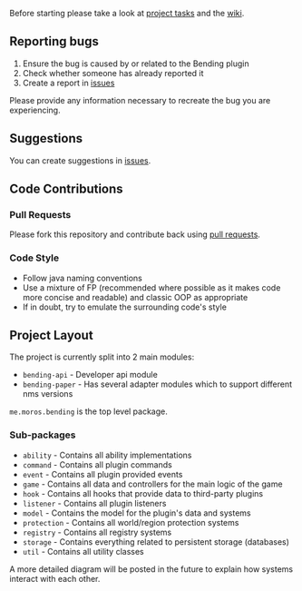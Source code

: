 Before starting please take a look at [project tasks](https://github.com/PrimordialMoros/Bending/projects) and the [wiki](https://github.com/PrimordialMoros/Bending/wiki).

## Reporting bugs

1. Ensure the bug is caused by or related to the Bending plugin
2. Check whether someone has already reported it
3. Create a report in [issues](https://github.com/PrimordialMoros/Bending/issues)

Please provide any information necessary to recreate the bug you are experiencing.

## Suggestions

You can create suggestions in [issues](https://github.com/PrimordialMoros/Bending/issues).

## Code Contributions

### Pull Requests

Please fork this repository and contribute back using [pull requests](https://github.com/PrimordialMoros/Bending/pulls).

### Code Style

- Follow java naming conventions
- Use a mixture of FP (recommended where possible as it makes code more concise and readable) and classic OOP as appropriate
- If in doubt, try to emulate the surrounding code's style

## Project Layout

The project is currently split into 2 main modules:
- `bending-api` - Developer api module
- `bending-paper` - Has several adapter modules which to support different nms versions

`me.moros.bending` is the top level package.

### Sub-packages

- `ability` - Contains all ability implementations
- `command` - Contains all plugin commands
- `event` - Contains all plugin provided events
- `game` - Contains all data and controllers for the main logic of the game
- `hook` - Contains all hooks that provide data to third-party plugins
- `listener` - Contains all plugin listeners
- `model` - Contains the model for the plugin's data and systems
- `protection` - Contains all world/region protection systems
- `registry` - Contains all registry systems
- `storage` - Contains everything related to persistent storage (databases)
- `util` - Contains all utility classes

A more detailed diagram will be posted in the future to explain how systems interact with each other.
